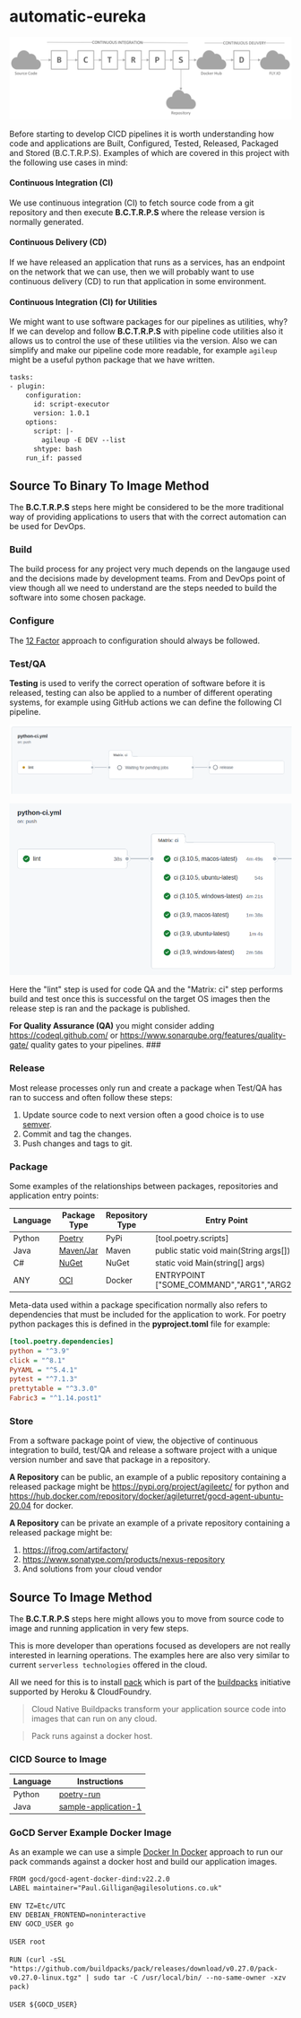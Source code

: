 # automatic-eureka

![](docs/images/cicd-helper.png)

Before starting to develop CICD pipelines it is worth understanding how code and applications are Built, Configured, 
Tested, Released, Packaged and Stored (B.C.T.R.P.S). Examples of which are covered in this project with the following 
use cases in mind: 

#### Continuous Integration (CI)
We use continuous integration (CI) to fetch source code from a git repository and then execute **B.C.T.R.P.S** where the 
release version is normally generated.

#### Continuous Delivery (CD)
If we have released an application that runs as a services, has an endpoint on the network that we can use, then we will 
probably want to use continuous delivery (CD) to run that application in some environment.

#### Continuous Integration (CI) for Utilities
We might want to use software packages for our pipelines as utilities, why? If we can develop and follow **B.C.T.R.P.S**
with pipeline code utilities also it allows us to control the use of these utilities via the version. Also we can simplify 
and make our pipeline code more readable, for example `agileup` might be a useful python package that we have written.

```shell
tasks:
- plugin:
    configuration:
      id: script-executor
      version: 1.0.1
    options:
      script: |-
        agileup -E DEV --list 
      shtype: bash
    run_if: passed
```    

## Source To Binary To Image Method

The **B.C.T.R.P.S** steps here might be considered to be the more traditional way of providing applications to users that
with the correct automation can be used for DevOps.

### Build

The build process for any project very much depends on the langauge used and the decisions made by development teams. From
and DevOps point of view though all we need to understand are the steps needed to build the software into some chosen package.

### Configure

The [12 Factor](https://12factor.net/) approach to configuration should always be followed. 

### Test/QA

**Testing** is used to verify the correct operation of software before it is released, testing can also be applied 
to a number of different operating systems, for example using GitHub actions we can define the following CI pipeline.

![](docs/images/Screenshot-2022-09-13-14-44-38.png)

![](docs/images/Screenshot-2022-09-13-14-46-52.png)

Here the "lint" step is used for code QA and the "Matrix: ci" step performs build and test once this is successful on the
target OS images then the release step is ran and the package is published.

**For Quality Assurance (QA)** you might consider adding https://codeql.github.com/ or https://www.sonarqube.org/features/quality-gate/ 
quality gates to your pipelines.  ###

### Release

Most release processes only run and create a package when Test/QA has ran to success and often follow these steps:

1. Update source code to next version often a good choice is to use [semver](https://semver.org/).
2. Commit and tag the changes.
3. Push changes and tags to git.

### Package

Some examples of the relationships between packages, repositories and application entry points:

| Language | Package Type                            | Repository Type | Entry Point                               |
|----------|-----------------------------------------|-----------------|-------------------------------------------|
| Python   | [Poetry](https://python-poetry.org/)    | PyPi            | [tool.poetry.scripts]                     |
| Java     | [Maven/Jar](https://maven.apache.org/)  | Maven           | public static void main(String args[])    |
| C#       | [NuGet](https://www.nuget.org/)         | NuGet           | static void Main(string[] args)           |
| ANY      | [OCI](https://opencontainers.org/)      | Docker          | ENTRYPOINT ["SOME_COMMAND","ARG1","ARG2"] |

Meta-data used within a package specification normally also refers to dependencies that must be included for the 
application to work. For poetry python packages this is defined in the **pyproject.toml** file for example:

```ini
[tool.poetry.dependencies]
python = "^3.9"
click = "^8.1"
PyYAML = "^5.4.1"
pytest = "^7.1.3"
prettytable = "^3.3.0"
Fabric3 = "^1.14.post1"
```

### Store

From a software package point of view, the objective of continuous integration to build, test/QA and release a software 
project with a unique version number and save that package in a repository.

**A Repository** can be public, an example of a public repository containing a released package might 
be https://pypi.org/project/agileetc/ for python and https://hub.docker.com/repository/docker/agileturret/gocd-agent-ubuntu-20.04 for docker.

**A Repository** can be private an example of a private repository containing a released package might be:
1. https://jfrog.com/artifactory/
2. https://www.sonatype.com/products/nexus-repository
3. And solutions from your cloud vendor

## Source To Image Method

The **B.C.T.R.P.S** steps here might allows you to move from source code to image and running application in very few steps.

This is more developer than operations focused as developers are not really interested in learning operations. The examples
here are also very similar to current `serverless technologies` offered in the cloud.

All we need for this is to install [pack](https://buildpacks.io/docs/tools/pack/) which is part of the 
[buildpacks](https://buildpacks.io/) initiative supported by Heroku & CloudFoundry.

> Cloud Native Buildpacks transform your application source code into images that can run on any cloud.

> Pack runs against a docker host.

### CICD Source to Image

| Language | Instructions                                                                           |
|----------|----------------------------------------------------------------------------------------|
| Python   | [poetry-run](https://github.com/paketo-buildpacks/samples/tree/main/python/poetry-run) |
| Java     | [sample-application-1](java/sample-application-1/README.md)                            |

### GoCD Server Example Docker Image

As an example we can use a simple [Docker In Docker](https://devopscube.com/run-docker-in-docker/) approach 
to run our pack commands against a docker host and build our application images. 

```shell
FROM gocd/gocd-agent-docker-dind:v22.2.0
LABEL maintainer="Paul.Gilligan@agilesolutions.co.uk"

ENV TZ=Etc/UTC
ENV DEBIAN_FRONTEND=noninteractive
ENV GOCD_USER go

USER root

RUN (curl -sSL "https://github.com/buildpacks/pack/releases/download/v0.27.0/pack-v0.27.0-linux.tgz" | sudo tar -C /usr/local/bin/ --no-same-owner -xzv pack)

USER ${GOCD_USER}
```
